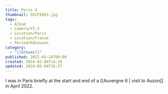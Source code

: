 ```yaml
---
title: Paris 4
thumbnail: DSCF2663.jpg
tags:
  - Album
  - Camera/XT-2
  - Location/Paris
  - Location/France
  - Period/KULeuven
category:
  - "[[Albums]]"
published: 2022-03-24T00:00
created: 2024-02-04T14:18
updated: 2024-02-04T16:27
---
```

I was in Paris briefly at the start and end of a [[Auvergne 6 | visit to Auzon]] in April 2022.
